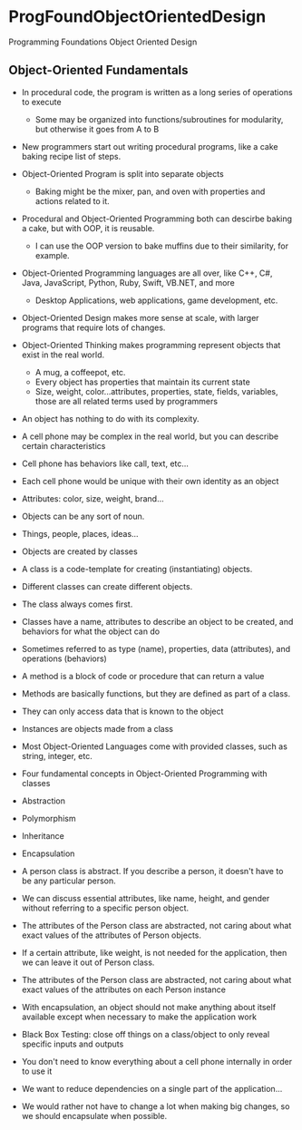 # ProgFoundObjectOrientedDesign
Programming Foundations Object Oriented Design

## Object-Oriented Fundamentals
* In procedural code, the program is written as a long series of operations to execute
  * Some may be organized into functions/subroutines for modularity, but otherwise it goes from A to B
* New programmers start out writing procedural programs, like a cake baking recipe list of steps.
* Object-Oriented Program is split into separate objects
  * Baking might be the mixer, pan, and oven with properties and actions related to it.
* Procedural and Object-Oriented Programming both can descirbe baking a cake, but with OOP, it is reusable.
  * I can use the OOP version to bake muffins due to their similarity, for example.
* Object-Oriented Programming languages are all over, like C++, C#, Java, JavaScript, Python, Ruby, Swift, VB.NET, and more
  * Desktop Applications, web applications, game development, etc.
* Object-Oriented Design makes more sense at scale, with larger programs that require lots of changes.

* Object-Oriented Thinking makes programming represent objects that exist in the real world.
  * A mug, a coffeepot, etc.
  * Every object has properties that maintain its current state
  * Size, weight, color...attributes, properties, state, fields, variables, those are all related terms used by programmers
* An object has nothing to do with its complexity.
 * A cell phone may be complex in the real world, but you can describe certain characteristics
 * Cell phone has behaviors like call, text, etc...
 * Each cell phone would be unique with their own identity as an object
 * Attributes: color, size, weight, brand...
 * Objects can be any sort of noun.
  * Things, people, places, ideas...
* Objects are created by classes
* A class is a code-template for creating (instantiating) objects.
 * Different classes can create different objects.
* The class always comes first.
* Classes have a name, attributes to describe an object to be created, and behaviors for what the object can do
* Sometimes referred to as type (name), properties, data (attributes), and operations (behaviors)
* A method is a block of code or procedure that can return a value
* Methods are basically functions, but they are defined as part of a class.
 * They can only access data that is known to the object
* Instances are objects made from a class
* Most Object-Oriented Languages come with provided classes, such as string, integer, etc.
* Four fundamental concepts in Object-Oriented Programming with classes
 * Abstraction
 * Polymorphism
 * Inheritance
 * Encapsulation
* A person class is abstract. If you describe a person, it doesn't have to be any particular person.
 * We can discuss essential attributes, like name, height, and gender without referring to a specific person object.
 * The attributes of the Person class are abstracted, not caring about what exact values of the attributes of Person objects.
 * If a certain attribute, like weight, is not needed for the application, then we can leave it out of Person class. 
 * The attributes of the Person class are abstracted, not caring about what exact values of the attributes on each Person instance
* With encapsulation, an object should not make anything about itself available except when necessary to make the application work
 * Black Box Testing: close off things on a class/object to only reveal specific inputs and outputs
 * You don't need to know everything about a cell phone internally in order to use it
 * We want to reduce dependencies on a single part of the application...
 * We would rather not have to change a lot when making big changes, so we should encapsulate when possible.
